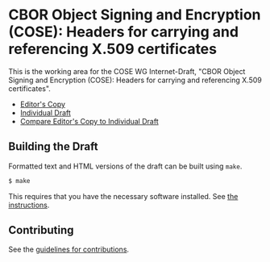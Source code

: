 # CBOR Object Signing and Encryption (COSE): Headers for carrying and referencing X.509 certificates

This is the working area for the COSE WG Internet-Draft, "CBOR Object Signing and Encryption (COSE): Headers for carrying and referencing X.509 certificates".

* [Editor's Copy](https://cose-wg.github.io/X509/#go.draft-ietf-cose-x509.html)
* [Individual Draft](https://tools.ietf.org/html/draft-ietf-cose-x509)
* [Compare Editor's Copy to Individual Draft](https://cose-wg.github.io/X509/#go.draft-ietf-cose-x509.diff)

## Building the Draft

Formatted text and HTML versions of the draft can be built using `make`.

```sh
$ make
```

This requires that you have the necessary software installed.  See
[the instructions](https://github.com/martinthomson/i-d-template/blob/master/doc/SETUP.md).


## Contributing

See the
[guidelines for contributions](https://github.com/cose-wg/x509/blob/master/CONTRIBUTING.md).
